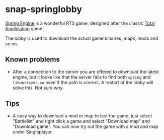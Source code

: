 # snap-springlobby

[Spring Engine](https://springrts.com) is a wonderful RTS game, designed
after the classic [Total Annihilation](https://en.wikipedia.org/wiki/Total_Annihilation)
game.

The lobby is used to download the actual game binaries, maps, mods and so on.

## Known problems

* After a connection to the server you are offered to download the latest engine, but it looks like that the server fails to find both `spring` and `libunitsync.so` even if the path is correct. A restart of the lobby will solve this. Not sure why.

## Tips

* A easy way to download a mod or map to test the game, just select "Battlelist" and right click a game and select "Download map" and "Download game". You can now try out the game with a mod and map under Singleplayer.
